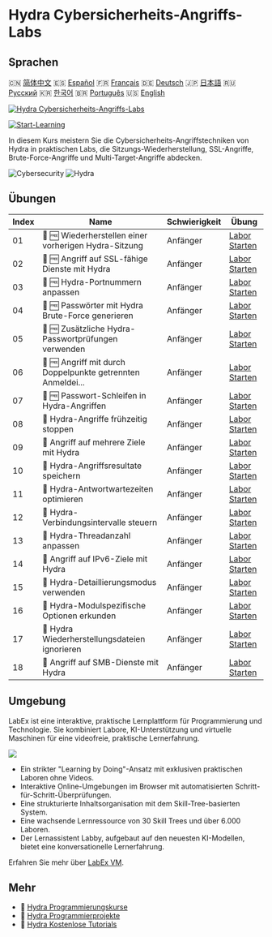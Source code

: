 # Hydra Cybersicherheits-Angriffs-Labs

## Sprachen

🇨🇳 [简体中文](README_zh.md) 🇪🇸 [Español](README_es.md) 🇫🇷 [Français](README_fr.md) 🇩🇪 [Deutsch](README_de.md) 🇯🇵 [日本語](README_ja.md) 🇷🇺 [Русский](README_ru.md) 🇰🇷 [한국어](README_ko.md) 🇧🇷 [Português](README_pt.md) 🇺🇸 [English](README.md) 

[![Hydra Cybersicherheits-Angriffs-Labs](https://cover-creator.labex.io/hydra-cybersecurity-attack-labs.png?lang=de)](https://labex.io/de/courses/hydra-cybersecurity-attack-labs)

[![Start-Learning](https://img.shields.io/badge/Start-Learning-whitesmoke?style=for-the-badge)](https://labex.io/de/courses/hydra-cybersecurity-attack-labs)

In diesem Kurs meistern Sie die Cybersicherheits-Angriffstechniken von Hydra in praktischen Labs, die Sitzungs-Wiederherstellung, SSL-Angriffe, Brute-Force-Angriffe und Multi-Target-Angriffe abdecken.

![Cybersecurity](https://img.shields.io/badge/Cybersecurity-whitesmoke?style=for-the-badge&logo=cybersecurity)
![Hydra](https://img.shields.io/badge/Hydra-whitesmoke?style=for-the-badge&logo=hydra)


## Übungen

|   Index | Name                                                        | Schwierigkeit   | Übung                                                                                                                            |
|---------|-------------------------------------------------------------|-----------------|----------------------------------------------------------------------------------------------------------------------------------|
|      01 | 📖 🆓 Wiederherstellen einer vorherigen Hydra-Sitzung       | Anfänger        | <a target='_blank' href='https://labex.io/de/tutorials/hydra-restore-a-previous-hydra-session-550772'>Labor Starten</a>          |
|      02 | 📖 🆓 Angriff auf SSL-fähige Dienste mit Hydra              | Anfänger        | <a target='_blank' href='https://labex.io/de/tutorials/hydra-attack-ssl-enabled-services-with-hydra-550762'>Labor Starten</a>    |
|      03 | 📖 🆓 Hydra-Portnummern anpassen                            | Anfänger        | <a target='_blank' href='https://labex.io/de/tutorials/hydra-customize-hydra-port-numbers-550765'>Labor Starten</a>              |
|      04 | 📖 🆓 Passwörter mit Hydra Brute-Force generieren           | Anfänger        | <a target='_blank' href='https://labex.io/de/tutorials/hydra-generate-passwords-with-hydra-brute-force-550769'>Labor Starten</a> |
|      05 | 📖 🆓 Zusätzliche Hydra-Passwortprüfungen verwenden         | Anfänger        | <a target='_blank' href='https://labex.io/de/tutorials/hydra-use-additional-hydra-password-checks-550776'>Labor Starten</a>      |
|      06 | 📖 🆓 Angriff mit durch Doppelpunkte getrennten Anmeldei... | Anfänger        | <a target='_blank' href='https://labex.io/de/tutorials/hydra-attack-with-colon-separated-credentials-550763'>Labor Starten</a>   |
|      07 | 📖 🆓 Passwort-Schleifen in Hydra-Angriffen                 | Anfänger        | <a target='_blank' href='https://labex.io/de/tutorials/hydra-loop-passwords-in-hydra-attacks-550771'>Labor Starten</a>           |
|      08 | 📖  Hydra-Angriffe frühzeitig stoppen                       | Anfänger        | <a target='_blank' href='https://labex.io/de/tutorials/hydra-stop-hydra-attacks-early-550774'>Labor Starten</a>                  |
|      09 | 📖  Angriff auf mehrere Ziele mit Hydra                     | Anfänger        | <a target='_blank' href='https://labex.io/de/tutorials/hydra-attack-multiple-targets-with-hydra-550760'>Labor Starten</a>        |
|      10 | 📖  Hydra-Angriffsresultate speichern                       | Anfänger        | <a target='_blank' href='https://labex.io/de/tutorials/hydra-save-hydra-attack-results-550773'>Labor Starten</a>                 |
|      11 | 📖  Hydra-Antwortwartezeiten optimieren                     | Anfänger        | <a target='_blank' href='https://labex.io/de/tutorials/hydra-fine-tune-hydra-response-wait-times-550768'>Labor Starten</a>       |
|      12 | 📖  Hydra-Verbindungsintervalle steuern                     | Anfänger        | <a target='_blank' href='https://labex.io/de/tutorials/hydra-control-hydra-connection-intervals-550764'>Labor Starten</a>        |
|      13 | 📖  Hydra-Threadanzahl anpassen                             | Anfänger        | <a target='_blank' href='https://labex.io/de/tutorials/hydra-adjust-hydra-thread-counts-550758'>Labor Starten</a>                |
|      14 | 📖  Angriff auf IPv6-Ziele mit Hydra                        | Anfänger        | <a target='_blank' href='https://labex.io/de/tutorials/hydra-attack-ipv6-targets-with-hydra-550759'>Labor Starten</a>            |
|      15 | 📖  Hydra-Detaillierungsmodus verwenden                     | Anfänger        | <a target='_blank' href='https://labex.io/de/tutorials/hydra-use-hydra-verbose-mode-550777'>Labor Starten</a>                    |
|      16 | 📖  Hydra-Modulspezifische Optionen erkunden                | Anfänger        | <a target='_blank' href='https://labex.io/de/tutorials/hydra-explore-hydra-module-specific-options-550767'>Labor Starten</a>     |
|      17 | 📖  Hydra Wiederherstellungsdateien ignorieren              | Anfänger        | <a target='_blank' href='https://labex.io/de/tutorials/hydra-ignore-hydra-restore-files-550770'>Labor Starten</a>                |
|      18 | 📖  Angriff auf SMB-Dienste mit Hydra                       | Anfänger        | <a target='_blank' href='https://labex.io/de/tutorials/hydra-attack-smb-services-with-hydra-550761'>Labor Starten</a>            |

## Umgebung

LabEx ist eine interaktive, praktische Lernplattform für Programmierung und Technologie. Sie kombiniert Labore, KI-Unterstützung und virtuelle Maschinen für eine videofreie, praktische Lernerfahrung.

![](https://tutorial-screenshot.getvm.io/images/vm-1725247253.png)

- Ein strikter "Learning by Doing"-Ansatz mit exklusiven praktischen Laboren ohne Videos.
- Interaktive Online-Umgebungen im Browser mit automatisierten Schritt-für-Schritt-Überprüfungen.
- Eine strukturierte Inhaltsorganisation mit dem Skill-Tree-basierten System.
- Eine wachsende Lernressource von 30 Skill Trees und über 6.000 Laboren.
- Der Lernassistent Labby, aufgebaut auf den neuesten KI-Modellen, bietet eine konversationelle Lernerfahrung.

Erfahren Sie mehr über [LabEx VM](https://support.labex.io/using-labex/virtual-machine).

## Mehr

- 🔗 [Hydra Programmierungskurse](https://github.com/labex-labs/awesome-programming-courses)
- 🔗 [Hydra Programmierprojekte](https://github.com/labex-labs/awesome-programming-projects)
- 🔗 [Hydra Kostenlose Tutorials](https://github.com/labex-labs/hydra-free-tutorials)

